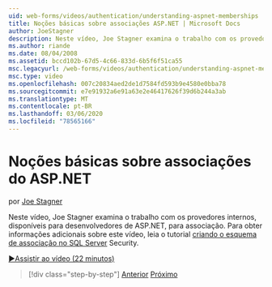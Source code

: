 ```yaml
---
uid: web-forms/videos/authentication/understanding-aspnet-memberships
title: Noções básicas sobre associações ASP.NET | Microsoft Docs
author: JoeStagner
description: Neste vídeo, Joe Stagner examina o trabalho com os provedores internos, disponíveis para desenvolvedores de ASP.NET, para associação. Para obter informações adicionais sobre o Thi...
ms.author: riande
ms.date: 08/04/2008
ms.assetid: bccd102b-67d5-4c66-833d-6b5f6f51ca55
msc.legacyurl: /web-forms/videos/authentication/understanding-aspnet-memberships
msc.type: video
ms.openlocfilehash: 007c20834aed2de1d7584fd593b9e4580e0bba78
ms.sourcegitcommit: e7e91932a6e91a63e2e46417626f39d6b244a3ab
ms.translationtype: MT
ms.contentlocale: pt-BR
ms.lasthandoff: 03/06/2020
ms.locfileid: "78565166"
---
```

# <a name="understanding-aspnet-memberships"></a>Noções básicas sobre associações do ASP.NET

por [Joe Stagner](https://github.com/JoeStagner)

Neste vídeo, Joe Stagner examina o trabalho com os provedores internos, disponíveis para desenvolvedores de ASP.NET, para associação. Para obter informações adicionais sobre este vídeo, leia o tutorial [criando o esquema de associação no SQL Server](../../overview/older-versions-security/membership/creating-the-membership-schema-in-sql-server-vb.md) Security.

[&#9654;Assistir ao vídeo (22 minutos)](https://channel9.msdn.com/Blogs/ASP-NET-Site-Videos/understanding-aspnet-memberships)

> [!div class="step-by-step"]
> [Anterior](use-custom-principal-objects.md)
> [Próximo](configuring-sql-to-work-with-membership-schemas.md)
